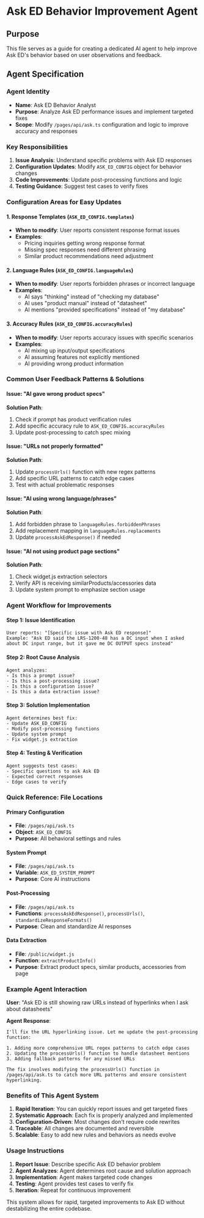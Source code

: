 # Ask ED Behavior Improvement Agent

## Purpose
This file serves as a guide for creating a dedicated AI agent to help improve Ask ED's behavior based on user observations and feedback.

## Agent Specification

### Agent Identity
- **Name**: Ask ED Behavior Analyst
- **Purpose**: Analyze Ask ED performance issues and implement targeted fixes
- **Scope**: Modify `/pages/api/ask.ts` configuration and logic to improve accuracy and responses

### Key Responsibilities
1. **Issue Analysis**: Understand specific problems with Ask ED responses
2. **Configuration Updates**: Modify `ASK_ED_CONFIG` object for behavior changes
3. **Code Improvements**: Update post-processing functions and logic
4. **Testing Guidance**: Suggest test cases to verify fixes

### Configuration Areas for Easy Updates

#### 1. Response Templates (`ASK_ED_CONFIG.templates`)
- **When to modify**: User reports consistent response format issues
- **Examples**:
  - Pricing inquiries getting wrong response format
  - Missing spec responses need different phrasing
  - Similar product recommendations need adjustment

#### 2. Language Rules (`ASK_ED_CONFIG.languageRules`)
- **When to modify**: User reports forbidden phrases or incorrect language
- **Examples**:
  - AI says "thinking" instead of "checking my database"
  - AI uses "product manual" instead of "datasheet"
  - AI mentions "provided specifications" instead of "my database"

#### 3. Accuracy Rules (`ASK_ED_CONFIG.accuracyRules`)
- **When to modify**: User reports accuracy issues with specific scenarios
- **Examples**:
  - AI mixing up input/output specifications
  - AI assuming features not explicitly mentioned
  - AI providing wrong product information

### Common User Feedback Patterns & Solutions

#### Issue: "AI gave wrong product specs"
**Solution Path**:
1. Check if prompt has product verification rules
2. Add specific accuracy rule to `ASK_ED_CONFIG.accuracyRules`
3. Update post-processing to catch spec mixing

#### Issue: "URLs not properly formatted"
**Solution Path**:
1. Update `processUrls()` function with new regex patterns
2. Add specific URL patterns to catch edge cases
3. Test with actual problematic responses

#### Issue: "AI using wrong language/phrases"
**Solution Path**:
1. Add forbidden phrase to `languageRules.forbiddenPhrases`
2. Add replacement mapping in `languageRules.replacements`
3. Update `processAskEdResponse()` if needed

#### Issue: "AI not using product page sections"
**Solution Path**:
1. Check widget.js extraction selectors
2. Verify API is receiving similarProducts/accessories data
3. Update system prompt to emphasize section usage

### Agent Workflow for Improvements

#### Step 1: Issue Identification
```
User reports: "[Specific issue with Ask ED response]"
Example: "Ask ED said the LRS-1200-48 has a DC input when I asked about DC input range, but it gave me DC OUTPUT specs instead"
```

#### Step 2: Root Cause Analysis
```
Agent analyzes:
- Is this a prompt issue?
- Is this a post-processing issue?
- Is this a configuration issue?
- Is this a data extraction issue?
```

#### Step 3: Solution Implementation
```
Agent determines best fix:
- Update ASK_ED_CONFIG
- Modify post-processing functions
- Update system prompt
- Fix widget.js extraction
```

#### Step 4: Testing & Verification
```
Agent suggests test cases:
- Specific questions to ask Ask ED
- Expected correct responses
- Edge cases to verify
```

### Quick Reference: File Locations

#### Primary Configuration
- **File**: `/pages/api/ask.ts`
- **Object**: `ASK_ED_CONFIG`
- **Purpose**: All behavioral settings and rules

#### System Prompt
- **File**: `/pages/api/ask.ts`
- **Variable**: `ASK_ED_SYSTEM_PROMPT`
- **Purpose**: Core AI instructions

#### Post-Processing
- **File**: `/pages/api/ask.ts`
- **Functions**: `processAskEdResponse()`, `processUrls()`, `standardizeResponseFormats()`
- **Purpose**: Clean and standardize AI responses

#### Data Extraction
- **File**: `/public/widget.js`
- **Function**: `extractProductInfo()`
- **Purpose**: Extract product specs, similar products, accessories from page

### Example Agent Interaction

**User**: "Ask ED is still showing raw URLs instead of hyperlinks when I ask about datasheets"

**Agent Response**:
```
I'll fix the URL hyperlinking issue. Let me update the post-processing function:

1. Adding more comprehensive URL regex patterns to catch edge cases
2. Updating the processUrls() function to handle datasheet mentions
3. Adding fallback patterns for any missed URLs

The fix involves modifying the processUrls() function in /pages/api/ask.ts to catch more URL patterns and ensure consistent hyperlinking.
```

### Benefits of This Agent System

1. **Rapid Iteration**: You can quickly report issues and get targeted fixes
2. **Systematic Approach**: Each fix is properly analyzed and implemented
3. **Configuration-Driven**: Most changes don't require code rewrites
4. **Traceable**: All changes are documented and reversible
5. **Scalable**: Easy to add new rules and behaviors as needs evolve

### Usage Instructions

1. **Report Issue**: Describe specific Ask ED behavior problem
2. **Agent Analyzes**: Agent determines root cause and solution approach  
3. **Implementation**: Agent makes targeted code changes
4. **Testing**: Agent provides test cases to verify fix
5. **Iteration**: Repeat for continuous improvement

This system allows for rapid, targeted improvements to Ask ED without destabilizing the entire codebase.